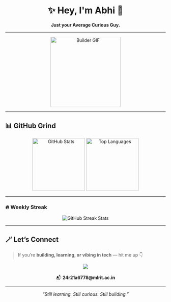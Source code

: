<!-- ABHI's GitHub README -->

<h1 align="center">✨ Hey, I'm Abhi 👋</h1>
<p align="center"><b>Just your Average Curious Guy.</b></p>

---

<div align="center">
  <img alt="Builder GIF" height="220px" src="https://media4.giphy.com/media/tuCFp8rod0x3O/giphy.gif"/>
</div>

---

## 📊 GitHub Grind  

<p align="center">
  <img height="165px" src="https://github-readme-stats.vercel.app/api?username=Abhiix0&show_icons=true&theme=radical&hide_border=true&cache_seconds=1800" alt="GitHub Stats"/>
  <img height="165px" src="https://github-readme-stats.vercel.app/api/top-langs/?username=Abhiix0&layout=compact&theme=radical&hide_border=true&cache_seconds=1800" alt="Top Languages"/>
</p>

---

### 🔥 Weekly Streak  

<p align="center">
  <img src="https://streak-stats.demolab.com?user=Abhiix0&theme=radical&hide_border=true&mode=weekly" alt="GitHub Streak Stats"/>
</p>

---

## 🪄 Let’s Connect  

> If you’re **building, learning, or vibing in tech** — hit me up 👇  

<p align="center">
  <a href="https://www.linkedin.com/in/abhinav-sai-g-942bb5333">
    <img src="https://img.shields.io/badge/LinkedIn-0A66C2?style=flat&logo=linkedin&logoColor=white"/>
  </a>
  <br><br>
  📬 <b>24r21a6778@mlrit.ac.in</b>
</p>

---

<p align="center">
  <i>“Still learning. Still curious. Still building.”</i>
</p>
